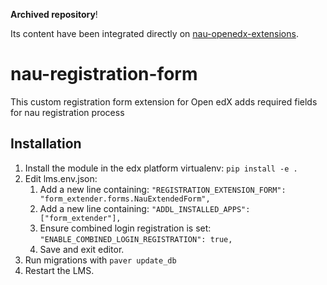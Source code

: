 **Archived repository**! 

Its content have been integrated directly on [nau-openedx-extensions](https://github.com/fccn/nau-openedx-extensions).

# nau-registration-form
This custom registration form extension for Open edX adds required fields for nau registration process

## Installation
1. Install the module in the edx platform virtualenv: `pip install -e .`
2. Edit lms.env.json:
    1. Add a new line containing: `"REGISTRATION_EXTENSION_FORM": "form_extender.forms.NauExtendedForm",`
    2. Add a new line containing: `"ADDL_INSTALLED_APPS": ["form_extender"],`
    3. Ensure combined login registration is set: `"ENABLE_COMBINED_LOGIN_REGISTRATION": true,`
    4. Save and exit editor.
3. Run migrations with `paver update_db`
4. Restart the LMS.
